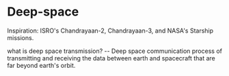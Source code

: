 # Deep-space

Inspiration: ISRO's Chandrayaan-2, Chandrayaan-3, and NASA's Starship missions.

what is deep space transmission?
-- Deep space communication process of transmitting and receiving the data between earth and spacecraft that are far beyond earth's orbit.
